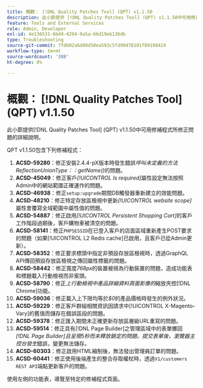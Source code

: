 ```yaml
---
title: 概觀： [!DNL Quality Patches Tool] (QPT) v1.1.50
description: 此小節提供 [!DNL Quality Patches Tool] (QPT) v1.1.50中可用修補程式所修正問題的詳細說明。
feature: Tools and External Services
role: Admin, Developer
exl-id: 4e136531-6bd4-4294-9a5a-66d19eb136db
type: Troubleshooting
source-git-commit: 7fdb02a6d89d50ea593c5fd99d78101f89198424
workflow-type: tm+mt
source-wordcount: '388'
ht-degree: 0%

---
```


# 概觀： [!DNL Quality Patches Tool] (QPT) v1.1.50

此小節提供[!DNL Quality Patches Tool] (QPT) v1.1.50中可用修補程式所修正問題的詳細說明。

QPT v1.1.50包含下列修補程式：

1. **ACSD-59280**：修正安裝2.4.4-pX版本時發生錯誤&#x200B;*呼叫未定義的方法ReflectionUnionType：：getName()*&#x200B;的問題。
1. **ACSD-45049**：修正客戶&#x200B;*[!UICONTROL Is required]*&#x200B;屬性設定無法按照Admin中的網站範圍正確運作的問題。
1. **ACSD-46938**：修正`setup:upgrade`期間DB觸發器重新建立的效能問題。
1. **ACSD-48210**：修正特定存放區檢視中更新&#x200B;*[!UICONTROL website scope]*&#x200B;屬性會覆寫全域範圍中屬性值的問題。
1. **ACSD-54887**：修正啟用&#x200B;*[!UICONTROL Persistent Shopping Cart]*&#x200B;的客戶工作階段過期後，客戶購物車被清空的問題。
1. **ACSD-58141**：修正`PHPSESSID`在已登入客戶的店面區域重新產生POST要求的問題（如果[!UICONTROL L2 Redis cache]已啟用，且客戶已從Admin更新）。
1. **ACSD-58352**：修正要求標頭中指定非預設存放區檢視時，透過GraphQL API傳回預設存放區檢視之傳回屬性標籤的問題。
1. **ACSD-58442**：修正寬度&#x200B;*768px*&#x200B;的裝置被視為行動裝置的問題，造成功能表和標題載入行動檢視而非案頭。
1. **ACSD-58790**：修正&#x200B;*上行動檢視中產品詳細資料頁面影像的*&#x200B;縮放夾控[!DNL Chrome]功能。
1. **ACSD-59036**：修正載入上下限均等於&#x200B;*$0*&#x200B;的產品價格時發生的例外狀況。
1. **ACSD-59229**：修正客戶群組相關資訊因請求中[!UICONTROL X-Magento-Vary]的舊值而儲存在錯誤區段的問題。
1. **ACSD-59378**：修正匯入期間未正確更新存放區層級URL重寫的問題。
1. **ACSD-59514**：修正具有[!DNL Page Builder]之管理區域中的表單擲回&#x200B;*[!DNL Page Builder]且呈現5秒而未釋放鎖定的問題。提交表單後，瀏覽器主控台發生*&#x200B;錯誤，變更無法儲存。
1. **ACSD-60303**：修正啟用HTML縮制後，無法發出管理員訂單的問題。
1. **ACSD-60441**：修正使用後端產生的整合存取權杖時，透過`V1/customers REST API`端點更新客戶的問題。

使用左側的功能表，導覽至特定的修補程式頁面。
